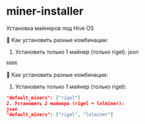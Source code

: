 # miner-installer
Установка майнеров под Hive OS

🎯 Как установить разные комбинации:
1. Установить только 1 майнер (только rigel):
json
```bash
6666
```

🎯 Как установить разные комбинации:
1. Установить только 1 майнер (только rigel):
```json
"default_miners": ["rigel"]
2. Установить 2 майнера (rigel + lolminer):
json
"default_miners": ["rigel", "lolminer"]
